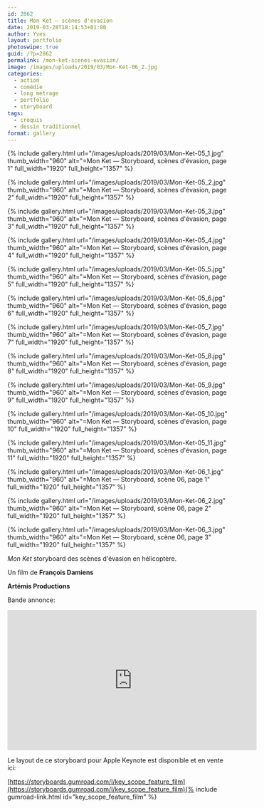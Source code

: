```yaml
---
id: 2862
title: Mon Ket — scènes d'évasion
date: 2019-03-28T18:14:53+01:00
author: Yves
layout: portfolio
photoswipe: true
guid: /?p=2862
permalink: /mon-ket-scenes-evasion/
image: /images/uploads/2019/03/Mon-Ket-06_2.jpg
categories:
  - action
  - comédie
  - long métrage
  - portfolio
  - storyboard
tags:
  - croquis
  - dessin traditionnel
format: gallery
---
```


<div class="photoswipe-gallery">
{% include gallery.html
 url="/images/uploads/2019/03/Mon-Ket-05_1.jpg"
 thumb_width="960" alt="=Mon Ket — Storyboard, scènes d'évasion, page 1"
 full_width="1920" full_height="1357"
%}

{% include gallery.html
 url="/images/uploads/2019/03/Mon-Ket-05_2.jpg"
 thumb_width="960" alt="=Mon Ket — Storyboard, scènes d'évasion, page 2"
 full_width="1920" full_height="1357"
%}

{% include gallery.html
 url="/images/uploads/2019/03/Mon-Ket-05_3.jpg"
 thumb_width="960" alt="=Mon Ket — Storyboard, scènes d'évasion, page 3"
 full_width="1920" full_height="1357"
%}

{% include gallery.html
 url="/images/uploads/2019/03/Mon-Ket-05_4.jpg"
 thumb_width="960" alt="=Mon Ket — Storyboard, scènes d'évasion, page 4"
 full_width="1920" full_height="1357"
%}

{% include gallery.html
 url="/images/uploads/2019/03/Mon-Ket-05_5.jpg"
 thumb_width="960" alt="=Mon Ket — Storyboard, scènes d'évasion, page 5"
 full_width="1920" full_height="1357"
%}

{% include gallery.html
 url="/images/uploads/2019/03/Mon-Ket-05_6.jpg"
 thumb_width="960" alt="=Mon Ket — Storyboard, scènes d'évasion, page 6"
 full_width="1920" full_height="1357"
%}

{% include gallery.html
 url="/images/uploads/2019/03/Mon-Ket-05_7.jpg"
 thumb_width="960" alt="=Mon Ket — Storyboard, scènes d'évasion, page 7"
 full_width="1920" full_height="1357"
%}

{% include gallery.html
 url="/images/uploads/2019/03/Mon-Ket-05_8.jpg"
 thumb_width="960" alt="=Mon Ket — Storyboard, scènes d'évasion, page 8"
 full_width="1920" full_height="1357"
%}

{% include gallery.html
 url="/images/uploads/2019/03/Mon-Ket-05_9.jpg"
 thumb_width="960" alt="=Mon Ket — Storyboard, scènes d'évasion, page 9"
 full_width="1920" full_height="1357"
%}

{% include gallery.html
 url="/images/uploads/2019/03/Mon-Ket-05_10.jpg"
 thumb_width="960" alt="=Mon Ket — Storyboard, scènes d'évasion, page 10"
 full_width="1920" full_height="1357"
%}

{% include gallery.html
 url="/images/uploads/2019/03/Mon-Ket-05_11.jpg"
 thumb_width="960" alt="=Mon Ket — Storyboard, scènes d'évasion, page 11"
 full_width="1920" full_height="1357"
%}

{% include gallery.html
 url="/images/uploads/2019/03/Mon-Ket-06_1.jpg"
 thumb_width="960" alt="=Mon Ket — Storyboard, scène 06, page 1"
 full_width="1920" full_height="1357"
%}

{% include gallery.html
 url="/images/uploads/2019/03/Mon-Ket-06_2.jpg"
 thumb_width="960" alt="=Mon Ket — Storyboard, scène 06, page 2"
 full_width="1920" full_height="1357"
%}

{% include gallery.html
 url="/images/uploads/2019/03/Mon-Ket-06_3.jpg"
 thumb_width="960" alt="=Mon Ket — Storyboard, scène 06, page 3"
 full_width="1920" full_height="1357"
%}

</div>


*Mon Ket* storyboard des scènes d'évasion en hélicoptère.

Un film de **François Damiens**

**Artémis Productions**

Bande annonce:

<iframe width="560" height="315" src="https://www.youtube.com/embed/FJsubjyQK1E" title="YouTube video player" frameborder="0" allow="accelerometer; autoplay; clipboard-write; encrypted-media; gyroscope; picture-in-picture; web-share" allowfullscreen></iframe>


Le layout de ce storyboard pour Apple Keynote est disponible et en vente ici: 

[https://storyboards.gumroad.com/l/key_scope_feature_film](https://storyboards.gumroad.com/l/key_scope_feature_film){% include gumroad-link.html id="key_scope_feature_film" %}